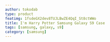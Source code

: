 ```yaml
---
author: tokodab
type: product
featimg: 1fsdeGX2dev8TUJLBwZE4QqI_St8ctWWo
title: I'm Harry Potter Samsung Galaxy S9 Case
tags: [samsung, galaxy, s9]
category: [samsung]
---
```

